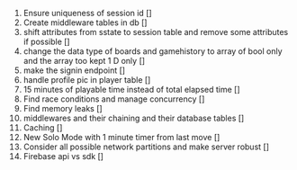 1. Ensure uniqueness of session id []
2. Create middleware tables in db []
3. shift attributes from sstate to session table and remove some attributes if possible []
4. change the data type of boards and gamehistory to array of bool only and the array too kept 1 D only [] 
5. make the signin endpoint []
6. handle profile pic in player table []
7. 15 minutes of playable time instead of total elapsed time []
8. Find race conditions and manage concurrency []
9. Find memory leaks []
10. middlewares and their chaining and their database tables []
11. Caching []
12. New Solo Mode with 1 minute timer from last move []
13. Consider all possible network partitions and make server robust []
14. Firebase api vs sdk []